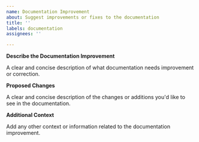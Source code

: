```yaml
---
name: Documentation Improvement
about: Suggest improvements or fixes to the documentation
title: ''
labels: documentation
assignees: ''

---
```


**Describe the Documentation Improvement**

A clear and concise description of what documentation needs improvement or correction.

**Proposed Changes**

A clear and concise description of the changes or additions you'd like to see in the documentation.

**Additional Context**

Add any other context or information related to the documentation improvement.
